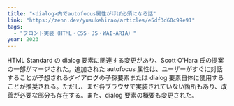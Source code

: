 ```yaml
---
title: "<dialog>内でautofocus属性がほぼ必須になる話"
link: "https://zenn.dev/yusukehirao/articles/e5df3d60c99e91"
tags:
  - "フロント実装（HTML・CSS・JS・WAI-ARIA）"
year: 2023
---
```


HTML Standard の dialog 要素に関連する変更があり、Scott O'Hara 氏の提案の一部がマージされた。追加された autofocus 属性は、ユーザーがすぐに対話することが予想されるダイアログの子孫要素または dialog 要素自体に使用することが推奨される。ただし、まだ各ブラウザで実装されていない箇所もあり、改善が必要な部分も存在する。また、dialog 要素の概要も変更された。
